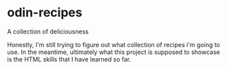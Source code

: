 # odin-recipes
A collection of deliciousness

Honestly, I'm still trying to figure out what collection of recipes i'm going to use. 
In the meantime, ultimately what this project is supposed to showcase is the HTML skills that I have learned so far. 